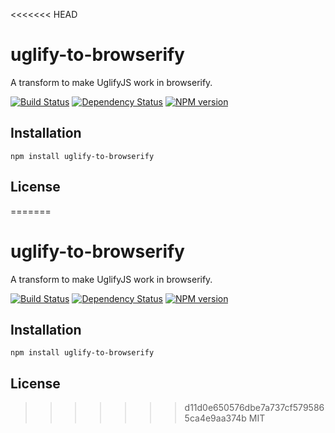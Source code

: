 <<<<<<< HEAD
# uglify-to-browserify

A transform to make UglifyJS work in browserify.

[![Build Status](https://travis-ci.org/ForbesLindesay/uglify-to-browserify.png?branch=master)](https://travis-ci.org/ForbesLindesay/uglify-to-browserify)
[![Dependency Status](https://gemnasium.com/ForbesLindesay/uglify-to-browserify.png)](https://gemnasium.com/ForbesLindesay/uglify-to-browserify)
[![NPM version](https://badge.fury.io/js/uglify-to-browserify.png)](http://badge.fury.io/js/uglify-to-browserify)

## Installation

    npm install uglify-to-browserify

## License

=======
# uglify-to-browserify

A transform to make UglifyJS work in browserify.

[![Build Status](https://travis-ci.org/ForbesLindesay/uglify-to-browserify.png?branch=master)](https://travis-ci.org/ForbesLindesay/uglify-to-browserify)
[![Dependency Status](https://gemnasium.com/ForbesLindesay/uglify-to-browserify.png)](https://gemnasium.com/ForbesLindesay/uglify-to-browserify)
[![NPM version](https://badge.fury.io/js/uglify-to-browserify.png)](http://badge.fury.io/js/uglify-to-browserify)

## Installation

    npm install uglify-to-browserify

## License

>>>>>>> d11d0e650576dbe7a737cf5795865ca4e9aa374b
  MIT
